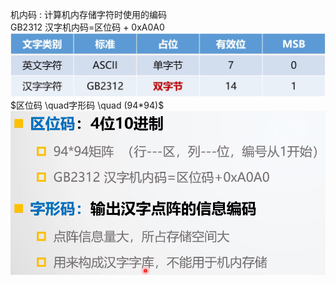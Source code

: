 机内码 : 计算机内存储字符时使用的编码<br>
GB2312 汉字机内码=区位码 + 0xA0A0
![](../photo/Pasted%20image%2020240729172951.png)
  $区位码 \quad字形码 \quad (94*94)$
![](../photo/Pasted%20image%2020240729174823.png)
